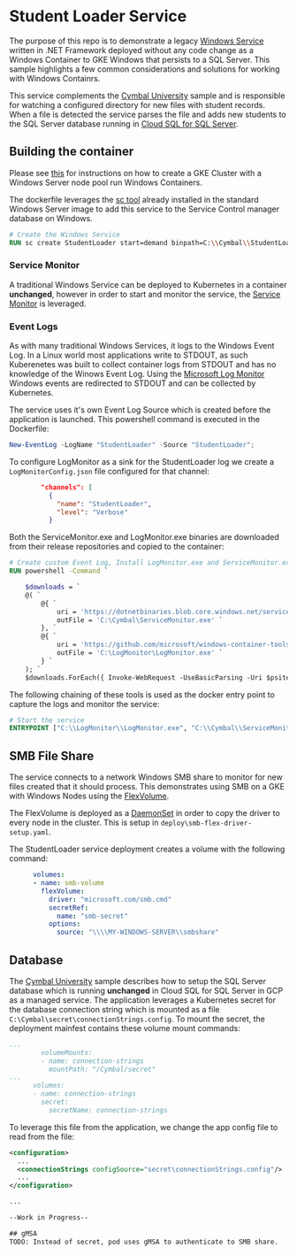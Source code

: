 # Student Loader Service

The purpose of this repo is to demonstrate a legacy [Windows Service](https://docs.microsoft.com/en-us/dotnet/framework/windows-services/) written in .NET Framework deployed without any code change as a Windows Container to GKE Windows that persists to a SQL Server.  This sample highlights a few common considerations and solutions for working with Windows Containrs.

This service complements the [Cymbal University](https://github.com/jjdelorme/contoso-university/tree/cymbal)
 sample and is responsible for watching a configured directory for new files with student records.  When a file is detected the service parses the file and adds new students to the SQL Server database running in [Cloud SQL for SQL Server](https://cloud.google.com/sql/docs/sqlserver/quickstart).

## Building the container

Please see [this](https://cloud.google.com/kubernetes-engine/docs/how-to/creating-a-cluster-windows) for instructions on how to create a GKE Cluster with a Windows Server node pool run Windows Containers.

The dockerfile leverages the [sc tool](https://docs.microsoft.com/en-us/windows-server/administration/windows-commands/sc-create) already installed in the standard Windows Server image to add this service to the Service Control manager database on Windows.

```dockerfile
# Create the Windows Service
RUN sc create StudentLoader start=demand binpath=C:\\Cymbal\\StudentLoaderService.exe
```
### Service Monitor
A traditional Windows Service can be deployed to Kubernetes in a container **unchanged**, however in order to start and monitor the service, the [Service Monitor](https://github.com/microsoft/IIS.ServiceMonitor) is leveraged.

### Event Logs
As with many traditional Windows Services, it logs to the Windows Event Log.  In a Linux world most applications write to STDOUT, as such Kuberenetes was built to collect container logs from STDOUT and has no knowledge of the Winows Event Log.  Using the [Microsoft Log Monitor](https://github.com/microsoft/windows-container-tools/blob/master/LogMonitor/README.md) Windows events are redirected to STDOUT and can be collected by Kubernetes.

The service uses it's own Event Log Source which is created before the application is launched.  This powershell command is executed in the Dockerfile:

```powershell
New-EventLog -LogName "StudentLoader" -Source "StudentLoader";
```

To configure LogMonitor as a sink for the StudentLoader log we create a ```LogMonitorConfig.json``` file configured for that channel:

```json
        "channels": [
          {
            "name": "StudentLoader",
            "level": "Verbose"
          }
```

Both the ServiceMonitor.exe and LogMonitor.exe binaries are downloaded from their release repositories and copied to the container:

```dockerfile
# Create custom Event Log, Install LogMonitor.exe and ServiceMonitor.exe
RUN powershell -Command `

    $downloads = `
    @( `
        @{ `
            uri = 'https://dotnetbinaries.blob.core.windows.net/servicemonitor/2.0.1.10/ServiceMonitor.exe'; `
            outFile = 'C:\Cymbal\ServiceMonitor.exe' `
        }, `
        @{ `
            uri = 'https://github.com/microsoft/windows-container-tools/releases/download/v1.1/LogMonitor.exe'; `
            outFile = 'C:\LogMonitor\LogMonitor.exe' `
        } `
    ); `
    $downloads.ForEach({ Invoke-WebRequest -UseBasicParsing -Uri $psitem.uri -OutFile $psitem.outFile })

```

The following chaining of these tools is used as the docker entry point to capture the logs and monitor the service:

```dockerfile
# Start the service
ENTRYPOINT ["C:\\LogMonitor\\LogMonitor.exe", "C:\\Cymbal\\ServiceMonitor.exe", "StudentLoader"]
```

## SMB File Share
The service connects to a network Windows SMB share to monitor for new files created that it should process.  This demonstrates using SMB on a GKE with Windows Nodes using the [FlexVolume](https://github.com/kubernetes/community/blob/master/contributors/devel/sig-storage/flexvolume.md).

The FlexVolume is deployed as a [DaemonSet](https://kubernetes.io/docs/concepts/workloads/controllers/daemonset/) in order to copy the driver to every node in the cluster.  This is setup in ```deploy\smb-flex-driver-setup.yaml```.  

The StudentLoader service deployment creates a volume with the following command:

```yaml
      volumes:
      - name: smb-volume
        flexVolume:
          driver: "microsoft.com/smb.cmd"
          secretRef:
            name: "smb-secret"
          options:
            source: "\\\\MY-WINDOWS-SERVER\\smbshare"
```

## Database

The [Cymbal University](https://github.com/jjdelorme/contoso-university/tree/cymbal) sample describes how to setup the SQL Server database which is running **unchanged** in Cloud SQL for SQL Server in GCP as a managed service.  The application leverages a Kubernetes secret for the database connection string which is mounted as a file ```C:\Cymbal\secret\connectionStrings.config```.  To mount the secret, the deployment mainfest contains these volume mount commands:

```yaml
...
        volumeMounts:
        - name: connection-strings
          mountPath: "/Cymbal/secret"
...
      volumes:
      - name: connection-strings
        secret:
          secretName: connection-strings            
```

To leverage this file from the application, we change the app config file to read from the file:

```xml
<configuration>
  ...
  <connectionStrings configSource="secret\connectionStrings.config"/>
  ...
</configuration>

...

--Work in Progress--

## gMSA
TODO: Instead of secret, pod uses gMSA to authenticate to SMB share.